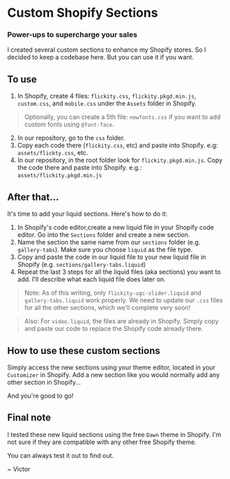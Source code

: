 # Custom Shopify Sections
### Power-ups to supercharge your sales

I created several custom sections to enhance my Shopify stores. So I decided to keep a codebase here. But you can use it if you want.

## To use

1. In Shopify, create 4 files: `flickity.css`, `flickity.pkgd.min.js`, `custom.css`, and `mobile.css` under the `Assets` folder in Shopify.

> Optionally, you can create a 5th file: `newfonts.css` if you want to add custom fonts using `@font-face`.

2. In our repository, go to the `css` folder.
3. Copy each code there (`flickity.css`, etc) and paste into Shopify. e.g: `assets/flickty.css`, etc.
4. In our repository, in the root folder look for `flickity.pkgd.min.js`. Copy the code there and paste into Shopify. e.g.: `assets/flickity.pkgd.min.js`

## After that...

It's time to add your liquid sections. Here's how to do it:
1. In Shopify's code editor,create a new liquid file in your Shopify code editor. Go into the `Sections` folder and create a new section.
2. Name the section the same name from our `sections` folder (e.g. `gallery-tabs`). Make sure you choose `liquid` as the file type.
3. Copy and paste the code in our liquid file to your new liquid file in Shopify (e.g. `sections/gallery-tabs.liquid`)
4. Repeat the last 3 steps for all the liquid files (aka sections) you want to add. I'll describe what each liquid file does later on.

> Note: As of this writing, only `flickity-ugc-slider.liquid` and `gallery-tabs.liquid` work properly. We need to update our `.css` files for all the other sections, which we'll complete very soon!

> Also: For `video.liquid`, the files are already in Shopify. Simply copy and paste our code to replace the Shopify code already there.

## How to use these custom sections

Simply access the new sections using your theme editor, located in your `Customizer` in Shopify. Add a new section like you would normally add any other section in Shopify...

And you're good to go!

## Final note

I tested these new liquid sections using the free `Dawn` theme in Shopify. I'm not sure if they are compatible with any other free Shopify theme. 

You can always test it out to find out.

~ Victor